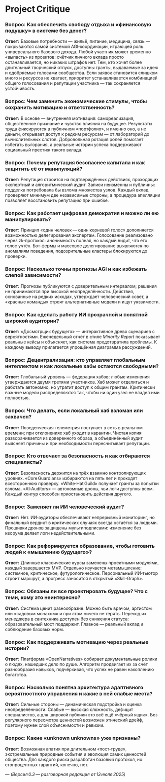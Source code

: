 # Project Critique

### Вопрос: Как обеспечить свободу отдыха и «финансовую подушку» в системе без денег?

**Ответ:** Базовые потребности — жильё, питание, медицина, связь — покрываются самой системой AGI‑координации, играющей роль универсального базового дохода. Любой участник может временно «выпасть» из проектов: счётчик личного вклада просто останавливается, но никаких штрафов нет. Тем, кто хочет более длительный творческий отпуск, доступны гранты, выдаваемые за идею и одобряемые голосами сообщества. Если заявок становится слишком много и ресурсов не хватает, приоритет устанавливается комбинацией общего голосования и репутации участника — так сохраняется устойчивость.

### Вопрос: Чем заменить экономические стимулы, чтобы сохранить мотивацию и ответственность?

**Ответ:** В основе — внутренняя мотивация: самореализация, общественное признание и чувство влияния на будущее. Результаты труда фиксируются в публичном «портфолио», и именно оно, а не деньги, открывает доступ к редким ресурсам — от лабораторий до вычислительных слотов. Добровольная ротация ролей помогает избегать выгорания, а реальные истории успеха поддерживают социальный престиж такого вклада.

### Вопрос: Почему репутация безопаснее капитала и как защитить её от манипуляций?

**Ответ:** Репутация строится на подтверждённых действиях, проходящих экспертный и алгоритмический аудит. Записи неизменны и публичны: подделка потребовала бы взлома множества узлов. Каждый вклад проверяют минимум две независимые стороны, а процедура апелляции позволяет восстановить репутацию при ошибке.

### Вопрос: Как работает цифровая демократия и можно ли ею манипулировать?

**Ответ:** Принцип «один человек — один корневой голос» дополняется возможностью делегирования экспертам. Голосование реализовано через zk‑протокол: анонимность полная, но каждый видит, что его голос учтён. Бот‑фермы и массовое делегирование выявляются по аномалиям поведения, подозрительные кластеры блокируются до проверки.

### Вопрос: Насколько точны прогнозы AGI и как избежать слепой зависимости?

**Ответ:** Прогнозы публикуются с доверительным интервалом; решения не принимаются при высокой неопределённости. Действия, основанные на редких исходах, утверждает человеческий совет, а «красные команды» строят альтернативные модели и ищут уязвимости.

### Вопрос: Как сделать работу ИИ прозрачной и понятной широкой аудитории?

**Ответ:** «Досмотрщик будущего» — интерактивное древо сценариев с вероятностями. Еженедельный отчёт в стиле *Minority Report* показывает реальные кейсы и объясняет, как система предотвратила проблемы. К каждому выводу прилагается упрощённая диаграмма рассуждений.

### Вопрос: Децентрализация: кто управляет глобальным интеллектом и как локальные хабы остаются свободными?

**Ответ:** Глобальный уровень — федерация хабов; любые изменения утверждаются двумя третями участников. Хаб может отделиться и работать автономно, но утратит доступ к общим грантам. Критически важные модели распределяются так, чтобы ни один узел не владел ими полностью.

### Вопрос: Что делать, если локальный хаб взломан или захвачен?

**Ответ:** Поведенческая телеметрия поступает в сеть в реальном времени; при отклонениях хаб уходит в карантин. Чистая копия разворачивается из доверенного образа, а объединённый аудит выясняет причины и при необходимости пересчитывает репутации.

### Вопрос: Кто отвечает за безопасность и как отбираются специалисты?

**Ответ:** Безопасность держится на трёх взаимно контролирующих уровнях. «Core Guardians» избираются на пять лет и проходят всестороннюю проверку. «White‑Hat Guild» получает гранты за попытки взлома. «AI‑Auditors» — автономные дроны, чьи логи доступны всем. Каждый контур способен приостановить действия другого.

### Вопрос: Заменяет ли ИИ человеческий аудит?

**Ответ:** Нет. ИИ‑аудиторы обеспечивают непрерывный мониторинг, но финальный вердикт в критических случаях всегда остаётся за людьми. Прошивки дронов защищены мультиподписами: изменение без кворума делает логи недействительными.

### Вопрос: Как реформируется образование, чтобы готовить людей к «мышлению будущего»?

**Ответ:** Длинные класcические курсы заменены проектными модулями, каждый завершается MVP. Отдельно изучается метамышление: системное, критическое, футурологическое. Персональный ИИ‑тьютор строит маршрут, а прогресс заносится в открытый «Skill‑Graph».

### Вопрос: Обязаны ли все проектировать будущее? Что с теми, кому это неинтересно?

**Ответ:** Система ценит разнообразие. Можно быть врачом, артистом или «садовым монахом» и при этом ничего не терять. Переход из менеджера в сантехника доступен без снижения статуса: образовательный мост поддержит. Главное — реальный вклад и соблюдение базовых норм.

### Вопрос: Как поддерживать мотивацию через реальные истории?

**Ответ:** Платформа «OpenNarratives» собирает документальные ролики о людях, нашедших дело по душе. Алгоритм продвигает их за счёт разнообразия навыков, подчёркивая, что успех не равен накоплению богатства.

### Вопрос: Насколько понятна архитектура адаптивного вероятностного управления и какие в ней слабые места?

**Ответ:** Сильные стороны — динамическая подстройка и оценка неопределённости. Слабые — высокая сложность, дефицит специалистов, а для широкой публики это всё ещё «чёрный ящик». Без регулярного пересмотра ценностей возможен этический дрейф, поэтому нужен слой объяснимости и ревизии.

### Вопрос: Какие «unknown unknowns» уже признаны?

**Ответ:** Возможная апатия при длительном «пост‑труде», экстремальные природные события и эволюция самих ценностей общества. Для каждого риска разработан базовый протокол, но стопроцентных гарантий, конечно, нет.

—
*(Версия 0.3 — разговорная редакция от 13 июля 2025)*
